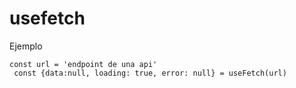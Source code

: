 # usefetch
Ejemplo
```
const url = 'endpoint de una api'
 const {data:null, loading: true, error: null} = useFetch(url)
```